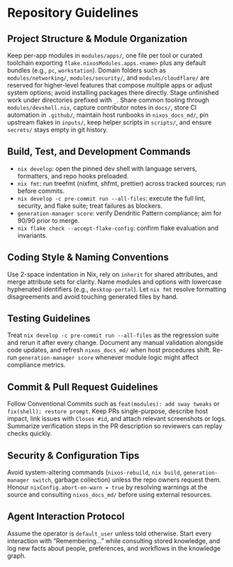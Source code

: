 # Repository Guidelines

## Project Structure & Module Organization

Keep per-app modules in `modules/apps/`, one file per tool or curated toolchain exporting `flake.nixosModules.apps.<name>` plus any default bundles (e.g., `pc`, `workstation`). Domain folders such as `modules/networking/`, `modules/security/`, and `modules/cloudflare/` are reserved for higher-level features that compose multiple apps or adjust system options; avoid installing packages there directly. Stage unfinished work under directories prefixed with `_`. Share common tooling through `modules/devshell.nix`, capture contributor notes in `docs/`, store CI automation in `.github/`, maintain host runbooks in `nixos_docs_md/`, pin upstream flakes in `inputs/`, keep helper scripts in `scripts/`, and ensure `secrets/` stays empty in git history.

## Build, Test, and Development Commands

- `nix develop`: open the pinned dev shell with language servers, formatters, and repo hooks preloaded.
- `nix fmt`: run treefmt (nixfmt, shfmt, prettier) across tracked sources; run before commits.
- `nix develop -c pre-commit run --all-files`: execute the full lint, security, and flake suite; treat failures as blockers.
- `generation-manager score`: verify Dendritic Pattern compliance; aim for 90/90 prior to merge.
- `nix flake check --accept-flake-config`: confirm flake evaluation and invariants.

## Coding Style & Naming Conventions

Use 2-space indentation in Nix, rely on `inherit` for shared attributes, and merge attribute sets for clarity. Name modules and options with lowercase hyphenated identifiers (e.g., `desktop-portal`). Let `nix fmt` resolve formatting disagreements and avoid touching generated files by hand.

## Testing Guidelines

Treat `nix develop -c pre-commit run --all-files` as the regression suite and rerun it after every change. Document any manual validation alongside code updates, and refresh `nixos_docs_md/` when host procedures shift. Re-run `generation-manager score` whenever module logic might affect compliance metrics.

## Commit & Pull Request Guidelines

Follow Conventional Commits such as `feat(modules): add sway tweaks` or `fix(shell): restore prompt`. Keep PRs single-purpose, describe host impact, link issues with `Closes #id`, and attach relevant screenshots or logs. Summarize verification steps in the PR description so reviewers can replay checks quickly.

## Security & Configuration Tips

Avoid system-altering commands (`nixos-rebuild`, `nix build`, `generation-manager switch`, garbage collection) unless the repo owners request them. Honour `nixConfig.abort-on-warn = true` by resolving warnings at the source and consulting `nixos_docs_md/` before using external resources.

## Agent Interaction Protocol

Assume the operator is `default_user` unless told otherwise. Start every interaction with “Remembering...” while consulting stored knowledge, and log new facts about people, preferences, and workflows in the knowledge graph.
